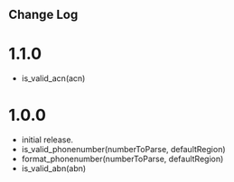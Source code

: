 ## Change Log

# 1.1.0
- is_valid_acn(acn)

# 1.0.0

- initial release.
- is_valid_phonenumber(numberToParse, defaultRegion)
- format_phonenumber(numberToParse, defaultRegion)
- is_valid_abn(abn)